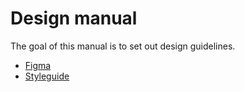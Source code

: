 # Design manual

The goal of this manual is to set out design guidelines.

* [Figma](https://github.com/teamforus/general/tree/develop/manuals/design/figma.md)
* [Styleguide](https://github.com/teamforus/general/tree/develop/manuals/design/styleguide.md)
